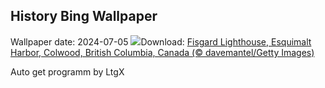 ## History Bing Wallpaper
Wallpaper date: 2024-07-05
![](https://www.bing.com/th?id=OHR.FisgardLighthouse_EN-CA1018639901_UHD.jpg&w=1000)Download: [Fisgard Lighthouse, Esquimalt Harbor, Colwood, British Columbia, Canada (© davemantel/Getty Images)](https://www.bing.com/th?id=OHR.FisgardLighthouse_EN-CA1018639901_UHD.jpg)

Auto get programm by LtgX
